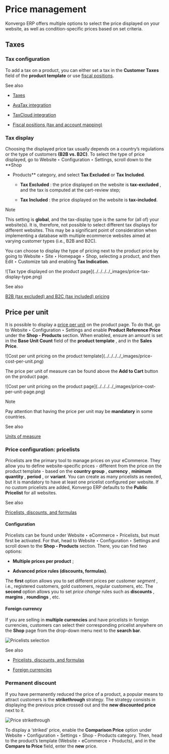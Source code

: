 # Price management

Konvergo ERP offers multiple options to select the price displayed on your website, as
well as condition-specific prices based on set criteria.

## Taxes

### Tax configuration

To add a tax on a product, you can either set a tax in the **Customer Taxes**
field of the **product template** or use [fiscal
positions](../../../finance/accounting/taxes/fiscal_positions).

<div class="alert alert-secondary">
<p class="alert-title">
See also</p><ul>
<li><p><a href="../../../finance/accounting/taxes">Taxes</a></p></li>
<li><p><a href="../../../finance/accounting/taxes/avatax">AvaTax integration</a></p></li>
<li><p><a href="../../../finance/accounting/taxes/taxcloud">TaxCloud integration</a></p></li>
<li><p><a href="../../../finance/accounting/taxes/fiscal_positions">Fiscal positions (tax and account mapping)</a></p></li>
</ul>
</div>

### Tax display

Choosing the displayed price tax usually depends on a country’s regulations or
the type of customers **(B2B vs. B2C)**. To select the type of price
displayed, go to Website ‣ Configuration ‣ Settings, scroll down to the **Shop
- Products** category, and select **Tax Excluded** or **Tax Included**.

  * **Tax Excluded** : the price displayed on the website is **tax-excluded** , and the tax is computed at the cart-review step;

  * **Tax Included** : the price displayed on the website is **tax-included**.

<div class="alert alert-primary">
<p class="alert-title">
Note</p><p>This setting is <b>global</b>, and the tax-display type is the same for (all of) your website(s). It
is, therefore, not possible to select different tax displays for different websites. This may be
a significant point of consideration when implementing a database with multiple ecommerce
websites aimed at varying customer types (i.e., B2B and B2C).</p>
</div>

You can choose to display the type of pricing next to the product price by
going to Website ‣ Site ‣ Homepage ‣ Shop, selecting a product, and then Edit
‣ Customize tab and enabling **Tax Indication**.

![Tax type displayed on the product page](../../../../_images/price-tax-
display-type.png) <div class="alert alert-secondary">
<p class="alert-title">
See also</p><p><a href="../../../finance/accounting/taxes/B2B_B2C">B2B (tax excluded) and B2C (tax included) pricing</a></p>
</div>

## Price per unit

It is possible to display a [price per
unit](../../../inventory_and_mrp/inventory/product_management/product_replenishment/uom)
on the product page. To do that, go to Website ‣ Configuration ‣ Settings and
enable **Product Reference Price** under the **Shop - Products** section. When
enabled, ensure an amount is set in the **Base Unit Count** field of the
**product template** , and in the **Sales Price**.

![Cost per unit pricing on the product template](../../../../_images/price-
cost-per-unit.png)

The price per unit of measure can be found above the **Add to Cart** button on
the product page.

![Cost per unit pricing on the product page](../../../../_images/price-cost-
per-unit-page.png) <div class="alert alert-primary">
<p class="alert-title">
Note</p><p>Pay attention that having the price per unit may be <b>mandatory</b> in some countries.</p>
</div> <div class="alert alert-secondary">
<p class="alert-title">
See also</p><p><a href="../../../inventory_and_mrp/inventory/product_management/product_replenishment/uom">Units of measure</a></p>
</div>

### Price configuration: pricelists

Pricelists are the primary tool to manage prices on your eCommerce. They allow
you to define website-specific prices - different from the price on the
product template - based on the **country group** , **currency** , **minimum
quantity** , **period** , or **variant**. You can create as many pricelists as
needed, but it is mandatory to have at least one pricelist configured per
website. If no custom pricelists are added, Konvergo ERP defaults to the **Public
Pricelist** for all websites.

<div class="alert alert-secondary">
<p class="alert-title">
See also</p><p><a href="../../../sales/sales/products_prices/prices/pricing">Pricelists, discounts, and formulas</a></p>
</div>

#### Configuration

Pricelists can be found under Website ‣ eCommerce ‣ Pricelists, but must first
be activated. For that, head to Website ‣ Configuration ‣ Settings and scroll
down to the **Shop - Products** section. There, you can find two options:

  * **Multiple prices per product** ;

  * **Advanced price rules (discounts, formulas)**.

The **first** option allows you to set different prices per customer _segment_
, i.e., registered customers, gold customers, regular customers, etc. The
**second** option allows you to set _price change_ rules such as **discounts**
, **margins** , **roundings** , etc.

#### Foreign currency

If you are selling in **multiple currencies** and have pricelists in foreign
currencies, customers can select their corresponding pricelist anywhere on the
**Shop** page from the drop-down menu next to the **search bar**.

![Pricelists selection](../../../../_images/price-pricelists.png)
<div class="alert alert-secondary">
<p class="alert-title">
See also</p><ul>
<li><p><a href="../../../sales/sales/products_prices/prices/pricing">Pricelists, discounts, and formulas</a></p></li>
<li><p><a href="../../../sales/sales/products_prices/prices/currencies">Foreign currencies</a></p></li>
</ul>
</div>

### Permanent discount

If you have permanently reduced the price of a product, a popular means to
attract customers is the **strikethrough** strategy. The strategy consists in
displaying the previous price crossed out and the **new discounted price**
next to it.

![Price strikethrough](../../../../_images/price-strikethrough.png)

To display a ‘striked’ price, enable the **Comparison Price** option under
Website ‣ Configuration ‣ Settings ‣ Shop - Products category. Then, head to
the product’s template (Website ‣ eCommerce ‣ Products), and in the **Compare
to Price** field, enter the **new** price.

